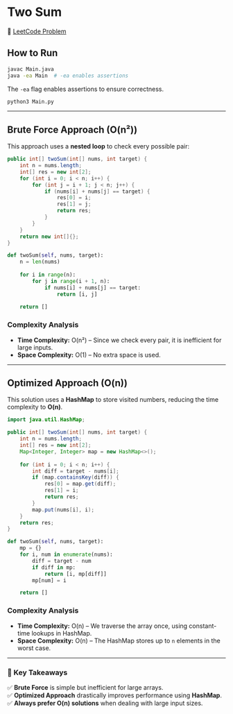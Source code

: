 # Two Sum

🔗 [LeetCode Problem](https://leetcode.com/problems/two-sum/description/)

## How to Run
```sh
javac Main.java
java -ea Main  # -ea enables assertions
```
The `-ea` flag enables assertions to ensure correctness.

```sh
python3 Main.py
```
---

## Brute Force Approach (O(n²))
This approach uses a **nested loop** to check every possible pair:

```java
public int[] twoSum(int[] nums, int target) {
    int n = nums.length;
    int[] res = new int[2];
    for (int i = 0; i < n; i++) {
        for (int j = i + 1; j < n; j++) {
            if (nums[i] + nums[j] == target) {
                res[0] = i;
                res[1] = j;
                return res;
            }
        }
    }
    return new int[]{}; 
}
```

```python
def twoSum(self, nums, target):
    n = len(nums) 
    
    for i in range(n): 
        for j in range(i + 1, n): 
            if nums[i] + nums[j] == target:
                return [i, j] 
    
    return []
```

### Complexity Analysis
- **Time Complexity:** O(n²) – Since we check every pair, it is inefficient for large inputs.  
- **Space Complexity:** O(1) – No extra space is used.

---

## Optimized Approach (O(n))
This solution uses a **HashMap** to store visited numbers, reducing the time complexity to **O(n)**.

```java
import java.util.HashMap;

public int[] twoSum(int[] nums, int target) {
    int n = nums.length;
    int[] res = new int[2];
    Map<Integer, Integer> map = new HashMap<>();
    
    for (int i = 0; i < n; i++) {
        int diff = target - nums[i];
        if (map.containsKey(diff)) {
            res[0] = map.get(diff);
            res[1] = i;
            return res;
        }
        map.put(nums[i], i);
    }
    return res;
}
```

```python
def twoSum(self, nums, target):
    mp = {}
    for i, num in enumerate(nums):
        diff = target - num
        if diff in mp:
            return [i, mp[diff]]
        mp[num] = i

    return []
```
### Complexity Analysis
- **Time Complexity:** O(n) – We traverse the array once, using constant-time lookups in HashMap.  
- **Space Complexity:** O(n) – The HashMap stores up to `n` elements in the worst case.  

---

### 🚀 Key Takeaways
✅ **Brute Force** is simple but inefficient for large arrays.  
✅ **Optimized Approach** drastically improves performance using **HashMap**.  
✅ **Always prefer O(n) solutions** when dealing with large input sizes.  


